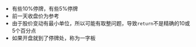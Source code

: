 - 有些$10\%$停牌，有些$5\%$停牌
- 前一天收盘价为参考
- 由于股价变动有最小单位，所以可能有取整问题，导致`return`不是精确的10或5个百分点
- 如果开盘就到了停牌处，称为一字板